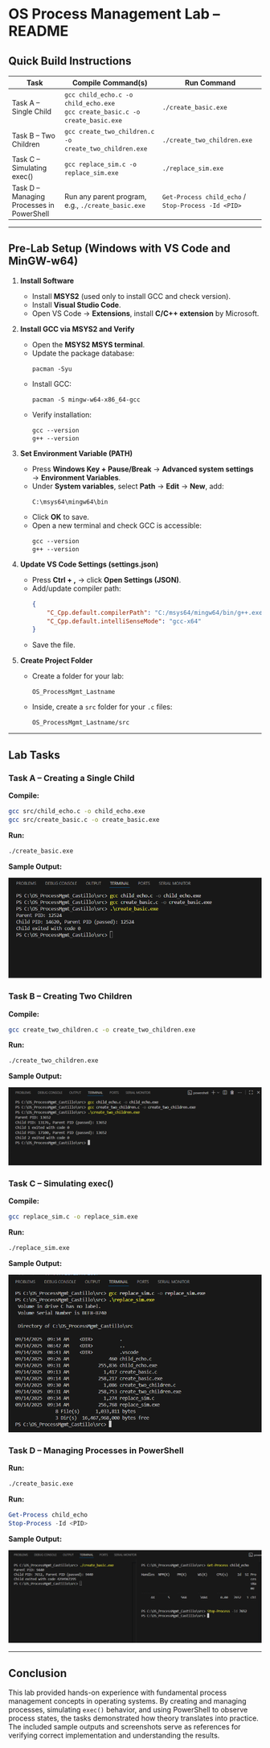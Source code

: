 # OS Process Management Lab – README

## Quick Build Instructions

| Task | Compile Command(s) | Run Command |
|------|------------------|------------|
| Task A – Single Child | `gcc child_echo.c -o child_echo.exe`<br>`gcc create_basic.c -o create_basic.exe` | `./create_basic.exe` |
| Task B – Two Children | `gcc create_two_children.c -o create_two_children.exe` | `./create_two_children.exe` |
| Task C – Simulating exec() | `gcc replace_sim.c -o replace_sim.exe` | `./replace_sim.exe` |
| Task D – Managing Processes in PowerShell | Run any parent program, e.g., `./create_basic.exe` | `Get-Process child_echo` / `Stop-Process -Id <PID>` |

---

## Pre-Lab Setup (Windows with VS Code and MinGW-w64)

1. **Install Software**
   - Install **MSYS2** (used only to install GCC and check version).
   - Install **Visual Studio Code**.
   - Open VS Code → **Extensions**, install **C/C++ extension** by Microsoft.

2. **Install GCC via MSYS2 and Verify**
   - Open the **MSYS2 MSYS terminal**.
   - Update the package database:
     ```
     pacman -Syu
     ```
   - Install GCC:
     ```
     pacman -S mingw-w64-x86_64-gcc
     ```
   - Verify installation:
     ```
     gcc --version
     g++ --version
     ```

3. **Set Environment Variable (PATH)**
   - Press **Windows Key + Pause/Break** → **Advanced system settings** → **Environment Variables**.
   - Under **System variables**, select **Path** → **Edit** → **New**, add:
     ```
     C:\msys64\mingw64\bin
     ```
   - Click **OK** to save.
   - Open a new terminal and check GCC is accessible:
     ```
     gcc --version
     g++ --version
     ```

4. **Update VS Code Settings (settings.json)**
   - Press **Ctrl + ,** → click **Open Settings (JSON)**.
   - Add/update compiler path:
     ```json
     {
         "C_Cpp.default.compilerPath": "C:/msys64/mingw64/bin/g++.exe",
         "C_Cpp.default.intelliSenseMode": "gcc-x64"
     }
     ```
   - Save the file.

5. **Create Project Folder**
   - Create a folder for your lab:
     ```
     OS_ProcessMgmt_Lastname
     ```
   - Inside, create a `src` folder for your `.c` files:
     ```
     OS_ProcessMgmt_Lastname/src
     ```

---

## Lab Tasks

### Task A – Creating a Single Child

**Compile:**
```bash
gcc src/child_echo.c -o child_echo.exe
gcc src/create_basic.c -o create_basic.exe
 ```
**Run:**
```bash
./create_basic.exe
```
**Sample Output:**

![Task A Output](Screenshots/TASK1.png)

### Task B – Creating Two Children

**Compile:**
```bash
gcc create_two_children.c -o create_two_children.exe
 ```
**Run:**
```bash
./create_two_children.exe
```
**Sample Output:**

![Task A Output](Screenshots/TASK2.png)

### Task C – Simulating exec()

**Compile:**
```bash
gcc replace_sim.c -o replace_sim.exe
 ```
**Run:**
```bash
./replace_sim.exe
```
**Sample Output:**

![Task A Output](Screenshots/TASK3.png)

### Task D – Managing Processes in PowerShell

**Run:**
```bash
./create_basic.exe
 ```
**Run:**
```powershell
Get-Process child_echo
Stop-Process -Id <PID>
```
**Sample Output:**

![Task A Output](Screenshots/TASK4.png)

---

## Conclusion

This lab provided hands-on experience with fundamental process management concepts in operating systems. By creating and managing processes, simulating `exec()` behavior, and using PowerShell to observe process states, the tasks demonstrated how theory translates into practice. The included sample outputs and screenshots serve as references for verifying correct implementation and understanding the results.
















